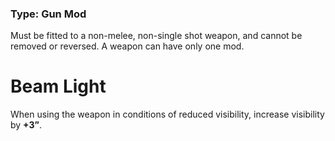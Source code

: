 ### Type: Gun Mod

Must be fitted to a non-melee, non-single shot weapon, and cannot be removed or reversed. A weapon can have only one mod.
# Beam Light

When using the weapon in conditions of reduced visibility, increase visibility by **+3”**.
